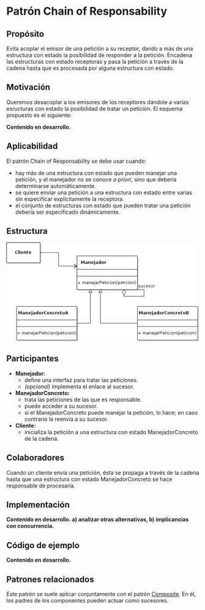 # Patrón Chain of Responsability

## Propósito

Evita acoplar el emisor de una petición a su receptor, dando a más de una estructura con estado la posibilidad de responder a la petición. Encadena las estructuras con estado receptoras y pasa la petición a través de la cadena hasta que es procesada por alguna estructura con estado.

## Motivación

Queremos desacoplar a los emisores de los receptores dándole a varias esructuras con estado la posibilidad de tratar un petición. El esquema propuesto es el siguiente:

**Contenido en desarrollo.**

## Aplicabilidad

El patrón Chain of Responsability se debe usar cuando:

* hay más de una estructura con estado que pueden manejar una petición, y el manejador no se conoce _a priori_, sino que debería determinarse automáticamente.
* se quiere enviar una petición a una estructura con estado entre varias sin especificar explícitamente la receptora.
* el conjunto de estructuras con estado que pueden tratar una petición debería ser especificado dinámicamente.

## Estructura

![](/assets/uml/chainofresponsability.png)

## Participantes

* **Manejador:**
  * define una interfaz para tratar las peticiones.
  * _(opcional)_ implementa el enlace al sucesor.
* **ManejadorConcreto:**
  * trata las peticiones de las que es responsable.
  * puede acceder a su sucesor.
  * si el ManejadorConcreto puede manejar la petición, lo hace; en caso contrario la reenvía a su sucesor.
* **Cliente:**
  * inicializa la petición a una estructura con estado ManejadorConcreto de la cadena.

## Colaboradores

Cuando un cliente envía una petición, ésta se propaga a través de la cadena hasta que una estructura con estado ManejadorConcreto se hace responsable de procesarla.

## Implementación

**Contenido en desarrollo. a) analizar otras alternativas, b) implicancias con concurrencia.**

## Código de ejemplo

**Contenido en desarrollo.**

## Patrones relacionados

Este patrón se suele aplicar conjuntamente con el patrón [Composite](/patrones/estructurales/composite.md). En él, los padres de los componentes pueden actuar como sucesores.

